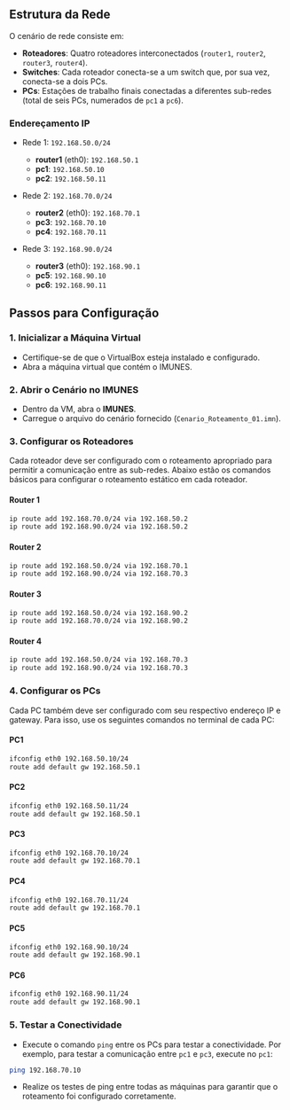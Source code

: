 ## Estrutura da Rede

O cenário de rede consiste em:

- **Roteadores**: Quatro roteadores interconectados (`router1`, `router2`, `router3`, `router4`).
- **Switches**: Cada roteador conecta-se a um switch que, por sua vez, conecta-se a dois PCs.
- **PCs**: Estações de trabalho finais conectadas a diferentes sub-redes (total de seis PCs, numerados de `pc1` a `pc6`).
  
### Endereçamento IP

- Rede 1: `192.168.50.0/24`
  - **router1** (eth0): `192.168.50.1`
  - **pc1**: `192.168.50.10`
  - **pc2**: `192.168.50.11`

- Rede 2: `192.168.70.0/24`
  - **router2** (eth0): `192.168.70.1`
  - **pc3**: `192.168.70.10`
  - **pc4**: `192.168.70.11`

- Rede 3: `192.168.90.0/24`
  - **router3** (eth0): `192.168.90.1`
  - **pc5**: `192.168.90.10`
  - **pc6**: `192.168.90.11`

## Passos para Configuração

### 1. Inicializar a Máquina Virtual

- Certifique-se de que o VirtualBox esteja instalado e configurado.
- Abra a máquina virtual que contém o IMUNES.

### 2. Abrir o Cenário no IMUNES

- Dentro da VM, abra o **IMUNES**.
- Carregue o arquivo do cenário fornecido (`Cenario_Roteamento_01.imn`).

### 3. Configurar os Roteadores

Cada roteador deve ser configurado com o roteamento apropriado para permitir a comunicação entre as sub-redes. Abaixo estão os comandos básicos para configurar o roteamento estático em cada roteador.

#### Router 1

```bash
ip route add 192.168.70.0/24 via 192.168.50.2
ip route add 192.168.90.0/24 via 192.168.50.2
```

#### Router 2

```bash
ip route add 192.168.50.0/24 via 192.168.70.1
ip route add 192.168.90.0/24 via 192.168.70.3
```

#### Router 3

```bash
ip route add 192.168.50.0/24 via 192.168.90.2
ip route add 192.168.70.0/24 via 192.168.90.2
```

#### Router 4

```bash
ip route add 192.168.50.0/24 via 192.168.70.3
ip route add 192.168.90.0/24 via 192.168.70.3
```

### 4. Configurar os PCs

Cada PC também deve ser configurado com seu respectivo endereço IP e gateway. Para isso, use os seguintes comandos no terminal de cada PC:

#### PC1

```bash
ifconfig eth0 192.168.50.10/24
route add default gw 192.168.50.1
```

#### PC2

```bash
ifconfig eth0 192.168.50.11/24
route add default gw 192.168.50.1
```

#### PC3

```bash
ifconfig eth0 192.168.70.10/24
route add default gw 192.168.70.1
```

#### PC4

```bash
ifconfig eth0 192.168.70.11/24
route add default gw 192.168.70.1
```

#### PC5

```bash
ifconfig eth0 192.168.90.10/24
route add default gw 192.168.90.1
```

#### PC6

```bash
ifconfig eth0 192.168.90.11/24
route add default gw 192.168.90.1
```

### 5. Testar a Conectividade

- Execute o comando `ping` entre os PCs para testar a conectividade. Por exemplo, para testar a comunicação entre `pc1` e `pc3`, execute no `pc1`:
  
```bash
ping 192.168.70.10
```

- Realize os testes de ping entre todas as máquinas para garantir que o roteamento foi configurado corretamente.